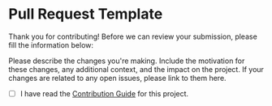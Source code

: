 # Pull Request Template

Thank you for contributing!
Before we can review your submission, please fill the information below:

Please describe the changes you're making. Include the motivation for these changes, any additional context, and the impact on the project. If your changes are related to any open issues, please link to them here.

- [ ] I have read the [Contribution Guide](../packages/core/CONTRIBUTING.md) for this project.
